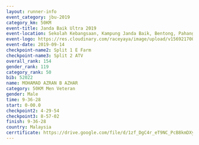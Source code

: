 ```yaml
---
layout: runner-info 
event_category: jbu-2019 
category_km: 50KM 
event-title: Janda Baik Ultra 2019
event-location: Sekolah Kebangsaan, Kampung Janda Baik, Bentong, Pahang, Malaysia 
event-logo: https://res.cloudinary.com/raceyaya/image/upload/v1569217009/logo/janda-baik_vch1pc.jpg 
event-date: 2019-09-14 
checkpoint-name2: Split 1 E Farm 
checkpoint-name3: Split 2 ATV 
overall_rank: 154
gender_rank: 119
category_rank: 50
bib: 52022
name: MOHAMAD AZRAN B AZHAR
category: 50KM Men Veteran
gender: Male
time: 9-36-28
start: 0-00.0
checkpoint2: 4-29-54
checkpoint3: 8-57-02
finish: 9-36-28
country: Malaysia
cerrtificate: https://drive.google.com/file/d/1zf_DgC4r_eT9NC_PcB8kmDXyFL91atBp/view?usp=sharing
---
```


